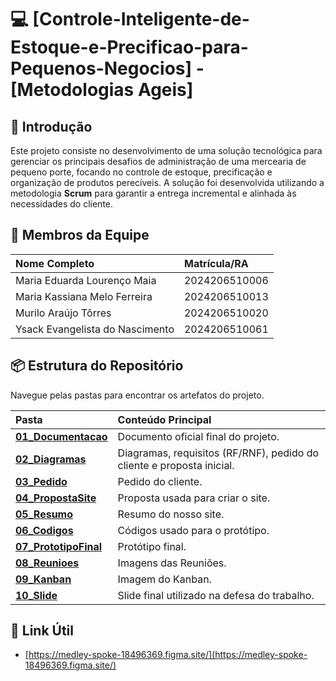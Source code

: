 # 💻 [Controle-Inteligente-de-Estoque-e-Precificao-para-Pequenos-Negocios] - [Metodologias Ageis]

## 📌 Introdução

Este projeto consiste no desenvolvimento de uma solução tecnológica para gerenciar os principais desafios de administração de uma mercearia de pequeno porte, focando no controle de estoque, precificação e organização de produtos perecíveis. A solução foi desenvolvida utilizando a metodologia **Scrum** para garantir a entrega incremental e alinhada às necessidades do cliente.

## 👥 Membros da Equipe

| Nome Completo | Matrícula/RA |
| :--- | :--- |
| Maria Eduarda Lourenço Maia | 2024206510006  |
| Maria Kassiana Melo Ferreira | 2024206510013  |
| Murilo Araújo Tôrres | 2024206510020  |
| Ysack Evangelista do Nascimento | 2024206510061 |

## 📦 Estrutura do Repositório

Navegue pelas pastas para encontrar os artefatos do projeto.

| Pasta | Conteúdo Principal |
| :--- | :--- |
| **[01_Documentacao](01_Documentacao/)** | Documento oficial final do projeto. |
| **[02_Diagramas](02_Diagramas/)** | Diagramas, requisitos (RF/RNF), pedido do cliente e proposta inicial. |
| **[03_Pedido](03_Pedido/)** | Pedido do cliente. |
| **[04_PropostaSite](04_PropostaSite/)** | Proposta usada para criar o site. |
| **[05_Resumo](05_Resumo/)** | Resumo do nosso site. |
| **[06_Codigos](06_Codigos/)** | Códigos usado para o protótipo. |
| **[07_PrototipoFinal](07_PrototipoFinal/)** | Protótipo final. |
| **[08_Reunioes](08_Reunioes/)** | Imagens das Reuniões. |
| **[09_Kanban](09_Kanban/)** | Imagem do Kanban. |
| **[10_Slide](010_Slide/)** | Slide final utilizado na defesa do trabalho. |

## 🔗 Link Útil

* [https://medley-spoke-18496369.figma.site/](https://medley-spoke-18496369.figma.site/)
